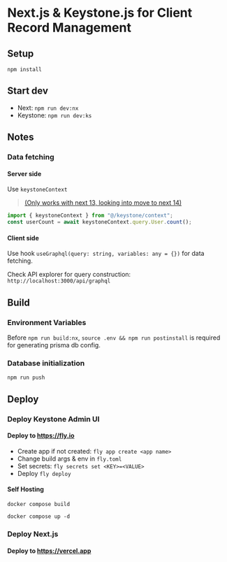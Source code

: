 # Next.js & Keystone.js for Client Record Management

## Setup

`npm install`

## Start dev

- Next: `npm run dev:nx`
- Keystone: `npm run dev:ks`

## Notes

### Data fetching

#### Server side

Use `keystoneContext`

> [(Only works with next 13, looking into move to next 14)](https://github.com/keystonejs/keystone/pull/8881)

```js
import { keystoneContext } from "@/keystone/context";
const userCount = await keystoneContext.query.User.count();
```

#### Client side

Use hook `useGraphql(query: string, variables: any = {})` for data fetching.

Check API explorer for query construction: `http://localhost:3000/api/graphql`

## Build

### Environment Variables

Before `npm run build:nx`, `source .env && npm run postinstall` is required for generating prisma db config.

### Database initialization

`npm run push`

## Deploy

### Deploy Keystone Admin UI

#### Deploy to <https://fly.io>

- Create app if not created: `fly app create <app name>`
- Change build args & env in `fly.toml`
- Set secrets: `fly secrets set <KEY>=<VALUE>`
- Deploy `fly deploy`

#### Self Hosting

`docker compose build`

`docker compose up -d`

### Deploy Next.js

#### Deploy to <https://vercel.app>
